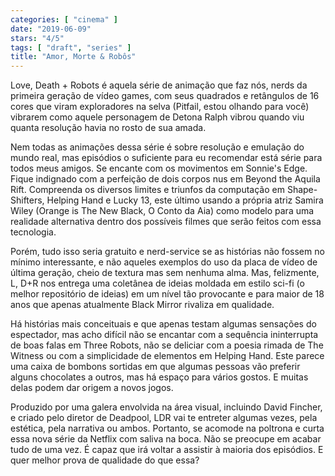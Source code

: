 ```yaml
---
categories: [ "cinema" ]
date: "2019-06-09"
stars: "4/5"
tags: [ "draft", "series" ]
title: "Amor, Morte & Robôs"
---
```

Love, Death + Robots é aquela série de animação que faz nós, nerds
da primeira geração de vídeo games, com seus quadrados e retângulos
de 16 cores que viram exploradores na selva (Pitfail, estou olhando para
você) vibrarem como aquele personagem de Detona Ralph vibrou quando
viu quanta resolução havia no rosto de sua amada.

Nem todas as animações dessa série é sobre resolução e emulação
do mundo real, mas episódios o suficiente para eu recomendar está
série para todos meus amigos. Se encante com os movimentos em Sonnie's
Edge. Fique indignado com a perfeição de dois corpos nus em Beyond the
Aquila Rift. Compreenda os diversos limites e triunfos da computação em
Shape-Shifters, Helping Hand e Lucky 13, este último usando a própria
atriz Samira Wiley (Orange is The New Black, O Conto da Aia) como modelo
para uma realidade alternativa dentro dos possíveis filmes que serão
feitos com essa tecnologia.

Porém, tudo isso seria gratuito e nerd-service se as histórias não
fossem no mínimo interessante, e não aqueles exemplos do uso da placa de
vídeo de última geração, cheio de textura mas sem nenhuma alma. Mas,
felizmente, L, D+R nos entrega uma coletânea de ideias moldada em estilo
sci-fi (o melhor repositório de ideias) em um nível tão provocante
e para maior de 18 anos que apenas atualmente Black Mirror rivaliza em
qualidade.

Há histórias mais conceituais e que apenas testam algumas sensações
do espectador, mas acho difícil não se encantar com a sequência
ininterrupta de boas falas em Three Robots, não se deliciar com a
poesia rimada de The Witness ou com a simplicidade de elementos em
Helping Hand. Este parece uma caixa de bombons sortidas em que algumas
pessoas vão preferir alguns chocolates a outros, mas há espaço para
vários gostos. E muitas delas podem dar origem a novos jogos.

Produzido por uma galera envolvida na área visual, incluindo David
Fincher, e criado pelo diretor de Deadpool, LDR vai te entreter algumas
vezes, pela estética, pela narrativa ou ambos. Portanto, se acomode na
poltrona e curta essa nova série da Netflix com saliva na boca. Não se
preocupe em acabar tudo de uma vez. É capaz que irá voltar a assistir
à maioria dos episódios. E quer melhor prova de qualidade do que essa?
